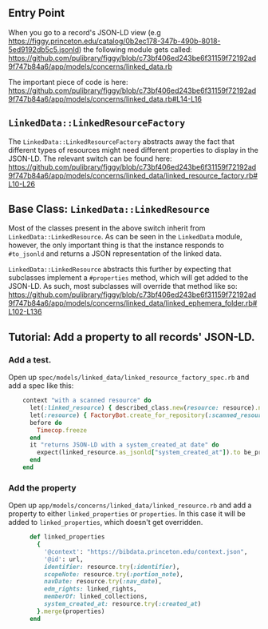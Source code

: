 ## Entry Point

When you go to a record's JSON-LD view (e.g https://figgy.princeton.edu/catalog/0b2ec178-347b-490b-8018-5ed9192db5c5.jsonld) the following module gets called: https://github.com/pulibrary/figgy/blob/c73bf406ed243be6f31159f72192ad9f747b84a6/app/models/concerns/linked_data.rb

The important piece of code is here: https://github.com/pulibrary/figgy/blob/c73bf406ed243be6f31159f72192ad9f747b84a6/app/models/concerns/linked_data.rb#L14-L16

## `LinkedData::LinkedResourceFactory`

The `LinkedData::LinkedResourceFactory` abstracts away the fact that different types of resources might need different properties to display in the JSON-LD. The relevant switch can be found here: https://github.com/pulibrary/figgy/blob/c73bf406ed243be6f31159f72192ad9f747b84a6/app/models/concerns/linked_data/linked_resource_factory.rb#L10-L26

## Base Class: `LinkedData::LinkedResource`

Most of the classes present in the above switch inherit from `LinkedData::LinkedResource`. As can be seen in the `LinkedData` module, however, the only important thing is that the instance responds to `#to_jsonld` and returns a JSON representation of the linked data.

`LinkedData::LinkedResource` abstracts this further by expecting that subclasses implement a `#properties` method, which will get added to the JSON-LD. As such, most subclasses will override that method like so: https://github.com/pulibrary/figgy/blob/c73bf406ed243be6f31159f72192ad9f747b84a6/app/models/concerns/linked_data/linked_ephemera_folder.rb#L102-L136

## Tutorial: Add a property to all records' JSON-LD.

### Add a test.

Open up `spec/models/linked_data/linked_resource_factory_spec.rb` and add a spec like this:

```ruby
    context "with a scanned resource" do
      let(:linked_resource) { described_class.new(resource: resource).new }
      let(:resource) { FactoryBot.create_for_repository(:scanned_resource) }
      before do
        Timecop.freeze
      end
      it "returns JSON-LD with a system_created_at date" do
        expect(linked_resource.as_jsonld["system_created_at"]).to be_present
      end
    end
```

### Add the property

Open up `app/models/concerns/linked_data/linked_resource.rb` and add a property to either `linked_properties` or `properties`. In this case it will be added to `linked_properties`, which doesn't get overridden.

```ruby
      def linked_properties
        {
          '@context': "https://bibdata.princeton.edu/context.json",
          '@id': url,
          identifier: resource.try(:identifier),
          scopeNote: resource.try(:portion_note),
          navDate: resource.try(:nav_date),
          edm_rights: linked_rights,
          memberOf: linked_collections,
          system_created_at: resource.try(:created_at)
        }.merge(properties)
      end
```